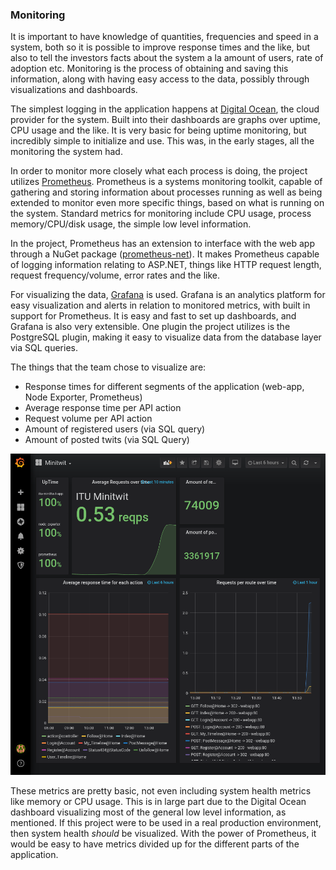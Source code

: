 ### Monitoring

It is important to have knowledge of quantities, frequencies and speed in a system, both so it is possible to improve response times and the like, but also to tell the investors facts about the system a la amount of users, rate of adoption etc.
Monitoring is the process of obtaining and saving this information, along with having easy access to the data, possibly through visualizations and dashboards.

The simplest logging in the application happens at [Digital Ocean](https://www.digitalocean.com/), the cloud provider for the system.
Built into their dashboards are graphs over uptime, CPU usage and the like.
It is very basic for being uptime monitoring, but incredibly simple to initialize and use.
This was, in the early stages, all the monitoring the system had.

In order to monitor more closely what each process is doing, the project utilizes [Prometheus](https://prometheus.io/docs/introduction/overview/). Prometheus is a systems monitoring toolkit, capable of gathering and storing information about processes running as well as being extended to monitor even more specific things, based on what is running on the system. Standard metrics for monitoring include CPU usage, process memory/CPU/disk usage, the simple low level information.

In the project, Prometheus has an extension to interface with the web app through a NuGet package ([prometheus-net](https://www.nuget.org/packages/prometheus-net)).
It makes Prometheus capable of logging information relating to ASP.NET, things like HTTP request length, request frequency/volume, error rates and the like.

For visualizing the data, [Grafana](https://grafana.com/grafana/) is used.
Grafana is an analytics platform for easy visualization and alerts in relation to monitored metrics, with built in support for Prometheus.
It is easy and fast to set up dashboards, and Grafana is also very extensible.
One plugin the project utilizes is the PostgreSQL plugin, making it easy to visualize data from the database layer via SQL queries.

The things that the team chose to visualize are:

- Response times for different segments of the application (web-app, Node Exporter, Prometheus)
- Average response time per API action
- Request volume per API action
- Amount of registered users (via SQL query)
- Amount of posted twits (via SQL Query)

![Minitwit - Grafana](./images/Minitwit-Grafana.png)

These metrics are pretty basic, not even including system health metrics like memory or CPU usage.
This is in large part due to the Digital Ocean dashboard visualizing most of the general low level information, as mentioned.
If this project were to be used in a real production environment, then system health *should* be visualized.
With the power of Prometheus, it would be easy to have metrics divided up for the different parts of the application.

